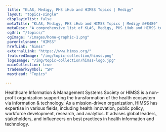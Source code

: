 ```yaml
--- 
 title: "KLAS, Medigy, PHS iHub and HIMSS Topics | Medigy"
 layout: "topics-single"
 displayinlist: false
 metaTitle: "KLAS, Medigy, PHS iHub and HIMSS Topics | Medigy &#8480"
 metaDesc: "A comprehensive list of KLAS, Medigy, PHS iHub and HIMSS topics"
 ogUrl: "/topics/"
 ogImage: "/images/home-graphic-1.png"
 parentclsname: "HIMSS"
 hrefLink: "himss"
 externalLink: "https://www.himss.org/"
 featuredImage: "/img/topic-collection/himss.png"
 logoImage: "/img/topic-collection/himss-logo.jpg"
 mainCollection: true
 trademarkSymbol: "SM"
 mastHead: "Topics"

---
```

Healthcare Information & Management Systems Society or HIMSS is a non-profit organization supporting the transformation of the health ecosystem via information & technology. As a mission-driven organization, HIMSS has expertise in various fields, including health innovation, public policy, workforce development, research, and analytics. It advises global leaders, stakeholders, and influencers on best practices in health information and technology.
